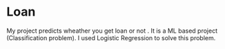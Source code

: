 # Loan
My project predicts wheather you get loan or not . It is a ML based project (Classification problem). I used Logistic Regression to solve this problem.
